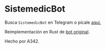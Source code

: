 # SistemedicBot
Busca `SistemedicBot` en Telegram o pícale [aquí.](https://t.me/sistemedicbot)

Reimplementación en Rust de [bot original](https://github.com/mucinoab/SistemedicBot).

Hecho por A342.

